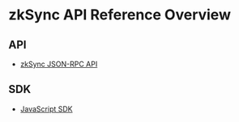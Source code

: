 # zkSync API Reference Overview

## API

- [zkSync JSON-RPC API](./api.md)

## SDK

- [JavaScript SDK](./js.md) 
